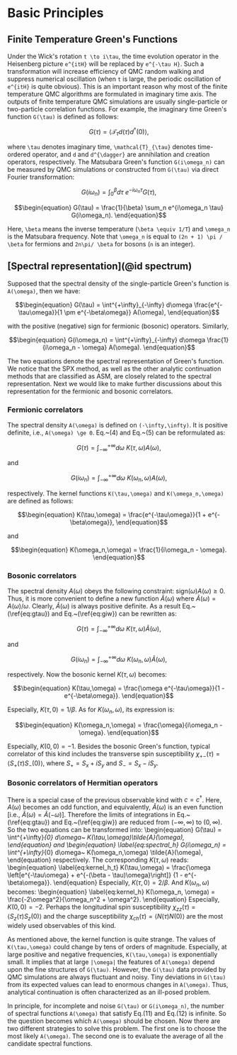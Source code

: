 # Basic Principles

## Finite Temperature Green's Functions

Under the Wick's rotation ``t \to i\tau``, the time evolution operator in the Heisenberg picture ``e^{itH}`` will be replaced by ``e^{-\tau H}``. Such a transformation will increase efficiency of QMC random walking and suppress numerical oscillation (when ``t`` is large, the periodic oscillation of ``e^{itH}`` is quite obvious). This is an important reason why most of the finite temperature QMC algorithms are formulated in imaginary time axis. The outputs of finite temperature QMC simulations are usually single-particle or two-particle correlation functions. For example, the imaginary time Green's function ``G(\tau)`` is defined as follows:
```math
\begin{equation}
G(\tau) = \langle \mathcal{T}_{\tau} d(\tau) d^{\dagger}(0) \rangle,
\end{equation}
```
where ``\tau`` denotes imaginary time, ``\mathcal{T}_{\tau}`` denotes time-ordered operator, and ``d`` and ``d^{\dagger}`` are annihilation and creation operators, respectively. The Matsubara Green's function ``G(i\omega_n)`` can be measured by QMC simulations or constructed from ``G(\tau)`` via direct Fourier transformation:
```math
\begin{equation}
G(i\omega_n) = \int^{\beta}_0 d\tau~e^{-i\omega_n \tau} G(\tau),
\end{equation}
```
```math
\begin{equation}
G(\tau) = \frac{1}{\beta} \sum_n e^{i\omega_n \tau} G(i\omega_n).
\end{equation}
```
Here, ``\beta`` means the inverse temperature (``\beta \equiv 1/T``) and ``\omega_n`` is the Matsubara frequency. Note that ``\omega_n`` is equal to ``(2n + 1) \pi / \beta`` for fermions and ``2n\pi/ \beta`` for bosons (``n`` is an integer).

## [Spectral representation](@id spectrum)

Supposed that the spectral density of the single-particle Green's function is ``A(\omega)``, then we have:
```math
\begin{equation}
G(\tau) = \int^{+\infty}_{-\infty} d\omega
          \frac{e^{-\tau\omega}}{1 \pm e^{-\beta\omega}}
          A(\omega),
\end{equation}
```
with the positive (negative) sign for fermionic (bosonic) operators. Similarly,
```math
\begin{equation}
G(i\omega_n) = \int^{+\infty}_{-\infty} d\omega
               \frac{1}{i\omega_n - \omega} A(\omega).
\end{equation}
```
The two equations denote the spectral representation of Green's function. We notice that the SPX method, as well as the other analytic continuation methods that are classified as ASM, are closely related to the spectral representation. Next we would like to make further discussions about this representation for the fermionic and bosonic correlators.  

### Fermionic correlators

The spectral density ``A(\omega)`` is defined on ``(-\infty,\infty)``. It is positive definite, i.e., ``A(\omega) \ge 0``. Eq.~(4) and Eq.~(5) can be reformulated as:
```math
\begin{equation}
G(\tau) = \int^{+\infty}_{-\infty} d\omega~K(\tau,\omega) A(\omega),
\end{equation}
```
and
```math
\begin{equation}
G(i\omega_n) = \int^{+\infty}_{-\infty} d\omega~K(\omega_n,\omega) A(\omega),
\end{equation}
```
respectively. The kernel functions ``K(\tau,\omega)`` and ``K(\omega_n,\omega)`` are defined as follows:
```math
\begin{equation}
K(\tau,\omega) = \frac{e^{-\tau\omega}}{1 + e^{-\beta\omega}},
\end{equation}
```
and
```math
\begin{equation}
K(\omega_n,\omega) = \frac{1}{i\omega_n - \omega}.
\end{equation}
```

### Bosonic correlators

The spectral density $A(\omega)$ obeys the following constraint: $\text{sign}(\omega) A(\omega) \ge 0$. Thus, it is more convenient to define a new function $\tilde{A}(\omega)$ where $\tilde{A}(\omega) = A(\omega)/\omega$. Clearly, $\tilde{A}(\omega)$ is always positive definite. As a result Eq.~(\ref{eq:gtau}) and Eq.~(\ref{eq:giw}) can be rewritten as:
```math
\begin{equation}
G(\tau) = \int^{+\infty}_{-\infty} d\omega~
    K(\tau,\omega)\tilde{A}(\omega),
\end{equation}
```
and
```math
\begin{equation}
G(i\omega_n) = \int^{+\infty}_{-\infty} d\omega~
    K(\omega_n,\omega) \tilde{A}(\omega),
\end{equation}
```
respectively. Now the bosonic kernel $K(\tau,\omega)$ becomes:
```math
\begin{equation}
K(\tau,\omega) = \frac{\omega e^{-\tau\omega}}{1 - e^{-\beta\omega}}.
\end{equation}
```
Especially, $K(\tau,0) = 1/\beta$. As for $K(\omega_n,\omega)$, its expression is:
```math
\begin{equation}
K(\omega_n,\omega) = \frac{\omega}{i\omega_n - \omega}.
\end{equation}
```
Especially, $K(0,0) = -1$. Besides the bosonic Green's function, typical correlator of this kind includes the transverse spin susceptibility $\chi_{+-}(\tau) = \langle S_{+}(\tau) S_{-}(0) \rangle$, where $S_{+} = S_x + iS_y$ and $S_{-} = S_x - i S_y$.

### Bosonic correlators of Hermitian operators

There is a special case of the previous observable kind with $c = c^{\dagger}$. Here, $A(\omega)$ becomes an odd function, and equivalently, $\tilde{A}(\omega)$ is an even function [i.e., $\tilde{A}(\omega) = \tilde{A}(-\omega)$]. Therefore the limits of integrations in Eq.~(\ref{eq:gtau}) and Eq.~(\ref{eq:giw}) are reduced from $(-\infty,\infty)$ to $(0,\infty)$. So the two equations can be transformed into:
\begin{equation}
G(\tau) = \int^{+\infty}_{0} d\omega~
    K(\tau,\omega)\tilde{A}(\omega),
\end{equation}
and
\begin{equation}
\label{eq:spectral_h}
G(i\omega_n) = \int^{+\infty}_{0} d\omega~
    K(\omega_n,\omega) \tilde{A}(\omega),
\end{equation}
respectively. The corresponding $K(\tau,\omega)$ reads:
\begin{equation}
\label{eq:kernel_h_t}
K(\tau,\omega) = \frac{\omega \left[e^{-\tau\omega} + e^{-(\beta - \tau)\omega}\right]}
                      {1 - e^{-\beta\omega}}.
\end{equation}
Especially, $K(\tau,0) = 2 / \beta$. And $K(\omega_n,\omega)$ becomes:
\begin{equation}
\label{eq:kernel_h}
K(\omega_n, \omega) = \frac{-2\omega^2}{\omega_n^2 + \omega^2}.
\end{equation}
Especially, $K(0,0) = -2$. Perhaps the longitudinal spin susceptibility $\chi_{zz}(\tau) = \langle S_z(\tau) S_z(0) \rangle$ and the charge susceptibility $\chi_{ch}(\tau) = \langle N(\tau) N(0) \rangle$ are the most widely used observables of this kind.

As mentioned above, the kernel function is quite strange. The values of ``K(\tau,\omega)`` could change by tens of orders of magnitude. Especially, at large positive and negative frequencies, ``K(\tau,\omega)`` is exponentially small. It implies that at large ``|\omega|`` the features of ``A(\omega)`` depend upon the fine structures of ``G(\tau)``. However, the ``G(\tau)`` data provided by QMC simulations are always fluctuant and noisy. Tiny deviations in ``G(\tau)`` from its expected values can lead to enormous changes in ``A(\omega)``. Thus, analytical continuation is often characterized as an ill-posed problem.

In principle, for incomplete and noise ``G(\tau)`` or ``G(i\omega_n)``, the number of spectral functions ``A(\omega)`` that satisfy Eq.(11) and Eq.(12) is infinite. So the question becomes which ``A(\omega)`` should be chosen. Now there are two different strategies to solve this problem. The first one is to choose the most likely ``A(\omega)``. The second one is to evaluate the average of all the candidate spectral functions.
